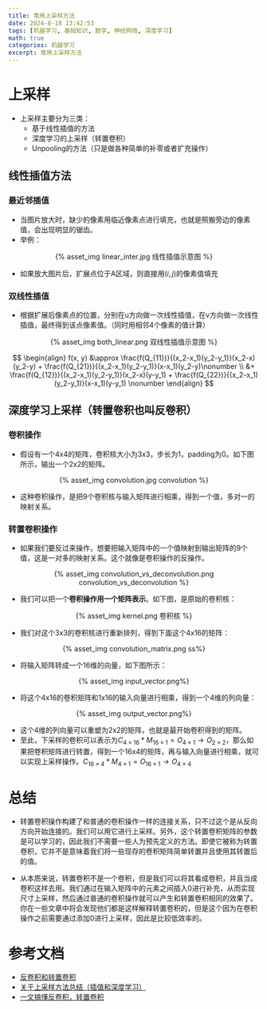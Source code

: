 ```yaml
---
title: 常用上采样方法
date: 2024-8-18 13:42:53
tags: [机器学习, 基础知识, 数学, 神经网络, 深度学习]
math: true
categories: 机器学习
excerpt: 常用上采样方法
---
```


# 上采样

- 上采样主要分为三类：
    - 基于线性插值的方法
    - 深度学习的上采样（转置卷积）
    - Unpooling的方法（只是做各种简单的补零或者扩充操作）

## 线性插值方法

### 最近邻插值

- 当图片放大时，缺少的像素用临近像素点进行填充，也就是照搬旁边的像素值，会出现明显的锯齿。
- 举例：

<p align="center">{% asset_img linear_inter.jpg 线性插值示意图 %}</p>

- 如果放大图片后，扩展点位于A区域，则直接用$(i, j)$的像素值填充

### 双线性插值
- 根据扩展后像素点的位置，分别在u方向做一次线性插值，在v方向做一次线性插值，最终得到该点像素值。（同时用相邻4个像素的值计算）

<p align="center">{% asset_img both_linear.png 双线性插值示意图 %}</p>

$$
\begin{align}
f(x, y) &\approx \frac{f(Q_{11})}{(x_2-x_1)(y_2-y_1)}(x_2-x)(y_2-y) + \frac{f(Q_{21})}{(x_2-x_1)(y_2-y_1)}(x-x_1)(y_2-y)\nonumber \\
&+ \frac{f(Q_{12})}{(x_2-x_1)(y_2-y_1)}(x_2-x)(y-y_1) + \frac{f(Q_{22})}{(x_2-x_1)(y_2-y_1)}(x-x_1)(y-y_1) \nonumber
\end{align}
$$

## 深度学习上采样（转置卷积也叫反卷积）

### 卷积操作
- 假设有一个4x4的矩阵，卷积核大小为3x3，步长为1，padding为0。如下图所示，输出一个2x2的矩阵。

<p align="center">{% asset_img convolution.jpg convolution %}</p>

- 这种卷积操作，是把9个卷积核与输入矩阵进行相乘，得到一个值，多对一的映射关系。

### 转置卷积操作

- 如果我们要反过来操作，想要把输入矩阵中的一个值映射到输出矩阵的9个值，这是一对多的映射关系。这个就像是卷积操作的反操作。

<p align="center">{% asset_img convolution_vs_deconvolution.png convolution_vs_deconvolution %}</p>

- 我们可以把一个**卷积操作用一个矩阵表示**。如下图，是原始的卷积核：

<p align="center">{% asset_img kernel.png 卷积核 %}</p>

- 我们对这个3x3的卷积核进行重新排列，得到下面这个4x16的矩阵：

<p align="center">{% asset_img convolution_matrix.png ss%}</p>

- 将输入矩阵转成一个16维的向量，如下图所示：

<p align="center">{% asset_img input_vector.png%}</p>

- 将这个4x16的卷积矩阵和1x16的输入向量进行相乘，得到一个4维的列向量：

<p align="center">{% asset_img output_vector.png%}</p>

- 这个4维的列向量可以重塑为2x2的矩阵，也就是最开始卷积得到的矩阵。
- 至此，下采样的卷积可以表示为$C_{4\times16} * M_{16\times1} = O_{4\times1} \rightarrow O_{2\times2}$，那么如果把卷积矩阵进行转置，得到一个16x4的矩阵，再与输入向量进行相乘，就可以实现上采样操作。$C_{16\times4} * M_{4\times1} = O_{16\times1} \rightarrow O_{4\times4}$

# 总结
- 转置卷积操作构建了和普通的卷积操作一样的连接关系，只不过这个是从反向方向开始连接的。我们可以用它进行上采样。另外，这个转置卷积矩阵的参数是可以学习的，因此我们不需要一些人为预先定义的方法。即使它被称为转置卷积，它并不是意味着我们将一些现存的卷积矩阵简单转置并且使用其转置后的值。

- 从本质来说，转置卷积不是一个卷积，但是我们可以将其看成卷积，并且当成卷积这样去用。我们通过在输入矩阵中的元素之间插入0进行补充，从而实现尺寸上采样，然后通过普通的卷积操作就可以产生和转置卷积相同的效果了。你在一些文章中将会发现他们都是这样解释转置卷积的，但是这个因为在卷积操作之前需要通过添加0进行上采样，因此是比较低效率的。


# 参考文档

- [反卷积和转置卷积](https://blog.csdn.net/gaotihong/article/details/79164172)
- [关于上采样方法总结（插值和深度学习）](https://blog.csdn.net/qq_34919792/article/details/102697817)
- [一文搞懂反卷积，转置卷积](https://blog.csdn.net/LoseInVain/article/details/81098502)